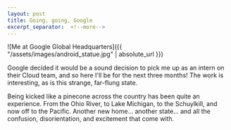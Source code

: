 ```yaml
---
layout: post
title: Going, going, Google
excerpt_separator:  <!--more-->
---
```


![Me at Google Global Headquarters]({{ "/assets/images/android_statue.jpg" | absolute_url }})

Google decided it would be a sound decision to pick me up as an intern on their Cloud team, and so here I'll be for the next three months! The work is interesting, as is this strange, far-flung state. 

Being kicked like a pinecone across the country has been quite an experience. From the Ohio River, to Lake Michigan, to the Schuylkill, and now off to the Pacific. Another new home... another state... and all the confusion, disorientation, and excitement that come with.